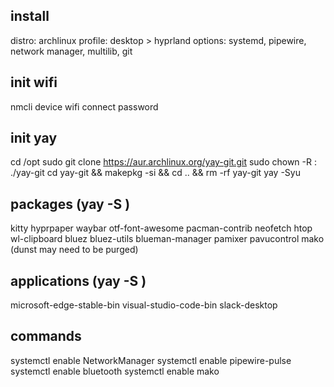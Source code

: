 ## install
distro: archlinux
profile: desktop > hyprland
options: systemd, pipewire, network manager, multilib, git

## init wifi
nmcli device wifi connect <SSID> password <PASSWORD>

## init yay
cd /opt
sudo git clone https://aur.archlinux.org/yay-git.git
sudo chown -R <USER>:<USER> ./yay-git
cd yay-git && makepkg -si && cd .. && rm -rf yay-git
yay -Syu

## packages (yay -S <PACKAGE>)
kitty
hyprpaper
waybar
otf-font-awesome
pacman-contrib
neofetch
htop
wl-clipboard
bluez
bluez-utils
blueman-manager
pamixer
pavucontrol
mako (dunst may need to be purged)

## applications (yay -S <PACKAGE>)
microsoft-edge-stable-bin
visual-studio-code-bin
slack-desktop

## commands
systemctl enable NetworkManager
systemctl enable pipewire-pulse
systemctl enable bluetooth
systemctl enable mako
